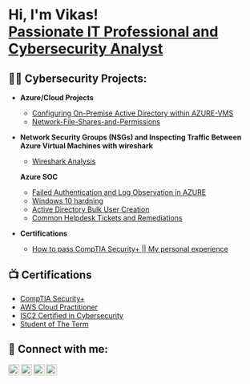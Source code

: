 <h1>Hi, I'm Vikas! <br/><a href="https://github.com/Vikaspatel18">Passionate IT Professional and Cybersecurity Analyst</a> 
  
  <!--a href="https://www.linkedin.com/in/joshmadakor/">Cybersecurity Professional</a>, </a href="https://www.youtube.com/c/joshmadakor">YouTuber</a--></h1>

<h2>👨‍💻 Cybersecurity Projects:</h2>

- <b>Azure/Cloud Projects</b>
  - [Configuring On-Premise Active Directory within AZURE-VMS](https://github.com/Vikaspatel18/AzureVM/tree/main)
  - [Network-File-Shares-and-Permissions](https://github.com/Vikaspatel18/Networkpermissions)


- <b>Network Security Groups (NSGs) and Inspecting Traffic Between Azure Virtual Machines with wireshark</b>
  - [Wireshark Analysis](https://github.com/Vikaspatel18/WiresharkAnalysis)
    
  <b>Azure SOC</b>
  - [Failed Authentication and Log Observation in AZURE](https://github.com/Vikaspatel18/Log-Observation)
  - [Windows 10 hardning](https://github.com/Vikaspatel18/Win10-Hardning)
  - [Active Directory Bulk User Creation](https://github.com/joshmadakor1/AD_PS)
  - [Common Helpdesk Tickets and Remediations](https://github.com/Vikaspatel18/Tshootguide)
    
- <b>Certifications</b>
  - [How to pass CompTIA Security+ || My personal experience](https://github.com/Vikaspatel18/Cert)
    

<h2>📺 Certifications</h2>

- [CompTIA Security+](https://www.credly.com/badges/90c94dad-ef7a-44f1-8d17-b6edbf2d06b3/linked_in_profile)
- [AWS Cloud Practitioner](https://www.credly.com/badges/adadc164-9fee-492c-ac73-30ddcd9a5c2f?source=linked_in_profile)
- [ISC2 Certified in Cybersecurity](https://drive.google.com/file/d/1x-BDdnXhnKIhVr74xIZpYdHEwCtbvedr/view?usp=sharing)
- [Student of The Term](https://drive.google.com/file/d/1RLOe4sk6Crfm6C7QMWoOdFn4Si8orhBT/view?usp=sharing)

<h2> 🤳 Connect with me:</h2>

[<img align="left" alt="JoshMadakor | YouTube" width="22px" src="https://cdn.jsdelivr.net/npm/simple-icons@v3/icons/youtube.svg" />][youtube]
[<img align="left" alt="JoshMadakor | Twitter" width="22px" src="https://cdn.jsdelivr.net/npm/simple-icons@v3/icons/twitter.svg" />][twitter]
[<img align="left" alt="JoshMadakor | LinkedIn" width="22px" src="https://cdn.jsdelivr.net/npm/simple-icons@v3/icons/linkedin.svg" />][linkedin]
[<img align="left" alt="JoshMadakor | Instagram" width="22px" src="https://cdn.jsdelivr.net/npm/simple-icons@v3/icons/instagram.svg" />][instagram]

[twitter]: https://twitter.com/
[youtube]: https://www.youtube.com/
[instagram]: https://www.instagram.com/_._vikthunder07__/
[linkedin]: https://www.linkedin.com/in/vikaspatel17/

<!--
**joshmadakor1/joshmadakor1** is a ✨ _special_ ✨ repository because its `README.md` (this file) appears on your GitHub profile.

Here are some ideas to get you started:

- 🔭 I’m currently working on ...
- 🌱 I’m currently learning ...
- 👯 I’m looking to collaborate on ...
- 🤔 I’m looking for help with ...
- 💬 Ask me about ...
- 📫 How to reach me: ...
- 😄 Pronouns: ...
- ⚡ Fun fact: ...
-->
